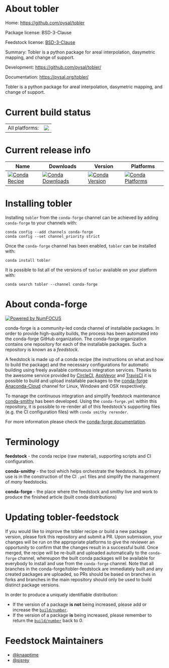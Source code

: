 About tobler
============

Home: https://github.com/pysal/tobler

Package license: BSD-3-Clause

Feedstock license: [BSD-3-Clause](https://github.com/conda-forge/tobler-feedstock/blob/master/LICENSE.txt)

Summary: Tobler is a python package for areal interpolation, dasymetric mapping, and change of support.

Development: https://github.com/pysal/tobler/

Documentation: https://pysal.org/tobler/

Tobler is a python package for areal interpolation, dasymetric mapping, and change of support.


Current build status
====================


<table><tr><td>All platforms:</td>
    <td>
      <a href="https://dev.azure.com/conda-forge/feedstock-builds/_build/latest?definitionId=8799&branchName=master">
        <img src="https://dev.azure.com/conda-forge/feedstock-builds/_apis/build/status/tobler-feedstock?branchName=master">
      </a>
    </td>
  </tr>
</table>

Current release info
====================

| Name | Downloads | Version | Platforms |
| --- | --- | --- | --- |
| [![Conda Recipe](https://img.shields.io/badge/recipe-tobler-green.svg)](https://anaconda.org/conda-forge/tobler) | [![Conda Downloads](https://img.shields.io/conda/dn/conda-forge/tobler.svg)](https://anaconda.org/conda-forge/tobler) | [![Conda Version](https://img.shields.io/conda/vn/conda-forge/tobler.svg)](https://anaconda.org/conda-forge/tobler) | [![Conda Platforms](https://img.shields.io/conda/pn/conda-forge/tobler.svg)](https://anaconda.org/conda-forge/tobler) |

Installing tobler
=================

Installing `tobler` from the `conda-forge` channel can be achieved by adding `conda-forge` to your channels with:

```
conda config --add channels conda-forge
conda config --set channel_priority strict
```

Once the `conda-forge` channel has been enabled, `tobler` can be installed with:

```
conda install tobler
```

It is possible to list all of the versions of `tobler` available on your platform with:

```
conda search tobler --channel conda-forge
```


About conda-forge
=================

[![Powered by NumFOCUS](https://img.shields.io/badge/powered%20by-NumFOCUS-orange.svg?style=flat&colorA=E1523D&colorB=007D8A)](http://numfocus.org)

conda-forge is a community-led conda channel of installable packages.
In order to provide high-quality builds, the process has been automated into the
conda-forge GitHub organization. The conda-forge organization contains one repository
for each of the installable packages. Such a repository is known as a *feedstock*.

A feedstock is made up of a conda recipe (the instructions on what and how to build
the package) and the necessary configurations for automatic building using freely
available continuous integration services. Thanks to the awesome service provided by
[CircleCI](https://circleci.com/), [AppVeyor](https://www.appveyor.com/)
and [TravisCI](https://travis-ci.com/) it is possible to build and upload installable
packages to the [conda-forge](https://anaconda.org/conda-forge)
[Anaconda-Cloud](https://anaconda.org/) channel for Linux, Windows and OSX respectively.

To manage the continuous integration and simplify feedstock maintenance
[conda-smithy](https://github.com/conda-forge/conda-smithy) has been developed.
Using the ``conda-forge.yml`` within this repository, it is possible to re-render all of
this feedstock's supporting files (e.g. the CI configuration files) with ``conda smithy rerender``.

For more information please check the [conda-forge documentation](https://conda-forge.org/docs/).

Terminology
===========

**feedstock** - the conda recipe (raw material), supporting scripts and CI configuration.

**conda-smithy** - the tool which helps orchestrate the feedstock.
                   Its primary use is in the construction of the CI ``.yml`` files
                   and simplify the management of *many* feedstocks.

**conda-forge** - the place where the feedstock and smithy live and work to
                  produce the finished article (built conda distributions)


Updating tobler-feedstock
=========================

If you would like to improve the tobler recipe or build a new
package version, please fork this repository and submit a PR. Upon submission,
your changes will be run on the appropriate platforms to give the reviewer an
opportunity to confirm that the changes result in a successful build. Once
merged, the recipe will be re-built and uploaded automatically to the
`conda-forge` channel, whereupon the built conda packages will be available for
everybody to install and use from the `conda-forge` channel.
Note that all branches in the conda-forge/tobler-feedstock are
immediately built and any created packages are uploaded, so PRs should be based
on branches in forks and branches in the main repository should only be used to
build distinct package versions.

In order to produce a uniquely identifiable distribution:
 * If the version of a package **is not** being increased, please add or increase
   the [``build/number``](https://docs.conda.io/projects/conda-build/en/latest/resources/define-metadata.html#build-number-and-string).
 * If the version of a package **is** being increased, please remember to return
   the [``build/number``](https://docs.conda.io/projects/conda-build/en/latest/resources/define-metadata.html#build-number-and-string)
   back to 0.

Feedstock Maintainers
=====================

* [@knaaptime](https://github.com/knaaptime/)
* [@sjsrey](https://github.com/sjsrey/)

